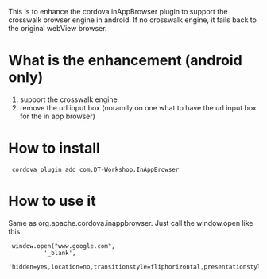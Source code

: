 This is to enhance the cordova inAppBrowser plugin to support the crosswalk browser engine in android. If no crosswalk engine, it fails back to the original webView browser.   

# What is the enhancement (android only)
1. support the crosswalk engine
2. remove the url input box (noramlly on one what to have the url input box for the in app browser)

# How to install
     cordova plugin add com.DT-Workshop.InAppBrowser

# How to use it 
Same as org.apache.cordova.inappbrowser. Just call the window.open like this

     window.open("www.google.com",
              '_blank',
              'hidden=yes,location=no,transitionstyle=fliphorizontal,presentationstyle=pagesheet');
